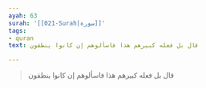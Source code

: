 ```yaml
---
ayah: 63
surah: '[[021-Surah|سورة]]'
tags:
- quran
text: قال بل فعله كبيرهم هذا فاسألوهم إن كانوا ينطقون

---
```

> قال بل فعله كبيرهم هذا فاسألوهم إن كانوا ينطقون
